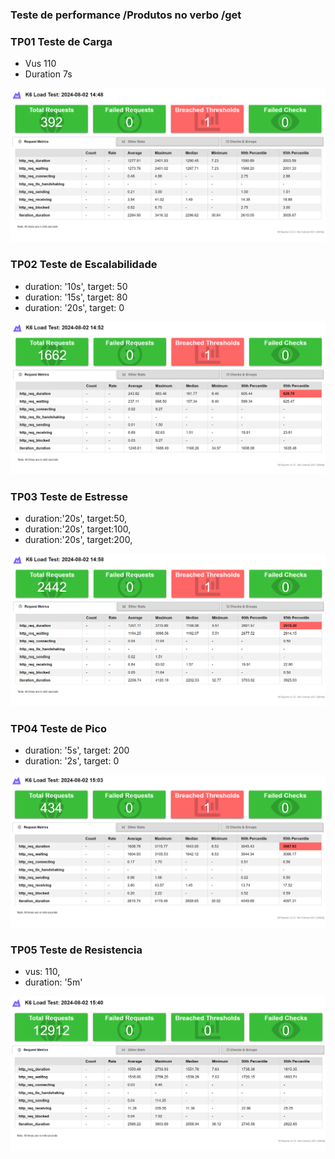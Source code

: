 ### Teste de performance /Produtos no verbo /get

### TP01 Teste de Carga

- Vus 110
- Duration 7s

![carga produtos](../../evidencias%20testes/produtos/carga%20com%20110%20vus%20em%207s.png)

### TP02 Teste de Escalabilidade

- duration: '10s', target: 50
- duration: '15s', target: 80
- duration: '20s', target: 0

![escalabilidade produtos](../../evidencias%20testes/produtos/escalabilidade%2010%2050%2015%2080%2020%200.png)

### TP03 Teste de Estresse

- duration:'20s', target:50,
- duration:'20s', target:100,
- duration:'20s', target:200,

![estresse produtos](../../evidencias%20testes/produtos/estresse%2020s%2050%20100%20%20200.png)

### TP04 Teste de Pico

- duration: '5s', target: 200
- duration: '2s', target: 0

![pico produtos](../../evidencias%20testes/produtos/pico%207s%20200.png)


### TP05 Teste de Resistencia

- vus: 110,
- duration: '5m'

![resistencia produtos](../../evidencias%20testes/produtos/resistencia%20110%20vus%205m.png)